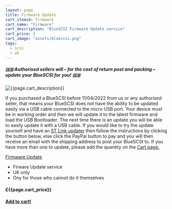 ```yaml
---
layout: page
title: Firmware Update
cart_itemid: firmware
cart_name: "Firmware"
cart_description: "BlueSCSI Firmware Update service"
cart_price: 5
cart_image: "assets/bluescsi.png"
tags: 
  - scsi
  - uk
---
```


##### 🇬🇧 Authorised sellers will – for the cost of return post and packing – update your BlueSCSI for you! 🇬🇧

![{{page.cart_description}}]({{page.cart_image}})

If you purchased a BlueSCSI before 11/04/2022 from us or any authorised seller, that means your BlueSCSI does not have the ability to be updated easily via a USB cable connected to the micro USB port. Your device must be in working order and then we will update it to the latest firmware and load the USB Bootloader. The next time there is an update you will be able to easily update it with a USB cable. If you would like to try the update yourself and have an [ST Link updater](https://github.com/erichelgeson/BlueSCSI/wiki/ST-Link-Setup) then follow the instructions by clicking the button below, else click the PayPal button to pay and you will then receive an email with the shipping address to post your BlueSCSI to. If you have more than one to update, please add the quantity on the [Cart page.](/cart)

  <p class="lead text-center">
    <a href="https://github.com/erichelgeson/BlueSCSI-Updater/#bluescsi-updater" target="_blank" class="btn btn-primary">Firmware Update</a>
  </p>

* Firware Update service
* UK only
* Ony for those who cannot do it themselves

#### £{{page.cart_price}}

#### [Add to cart!](/solar/cart#{{page.cart_itemid}})